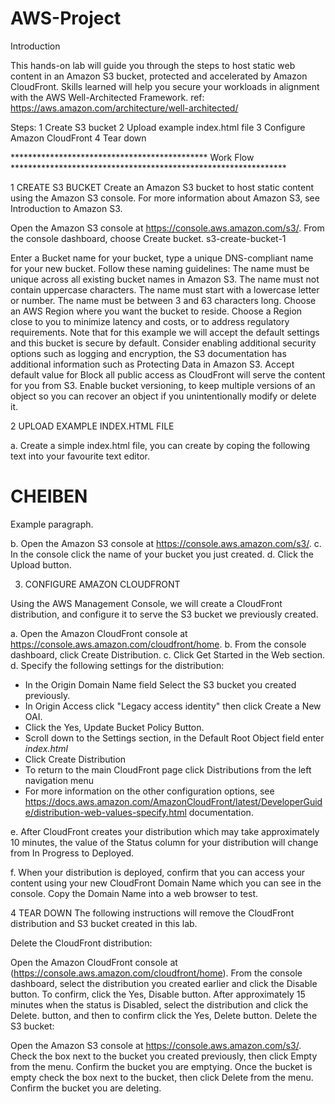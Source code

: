 # AWS-Project


Introduction

This hands-on lab will guide you through the steps to host static web content in an Amazon S3 bucket, protected and accelerated by Amazon CloudFront. Skills learned will help you secure your workloads in alignment with the AWS Well-Architected Framework.
ref:  https://aws.amazon.com/architecture/well-architected/

Steps:
1 Create S3 bucket
2 Upload example index.html file
3 Configure Amazon CloudFront
4 Tear down


********************************************* Work Flow ***************************************************************

1 CREATE S3 BUCKET
Create an Amazon S3 bucket to host static content using the Amazon S3 console. For more information about Amazon S3, see Introduction to Amazon S3.

Open the Amazon S3 console at https://console.aws.amazon.com/s3/.
From the console dashboard, choose Create bucket.
s3-create-bucket-1

Enter a Bucket name for your bucket, type a unique DNS-compliant name for your new bucket. Follow these naming guidelines:
The name must be unique across all existing bucket names in Amazon S3.
The name must not contain uppercase characters.
The name must start with a lowercase letter or number.
The name must be between 3 and 63 characters long.
Choose an AWS Region where you want the bucket to reside. Choose a Region close to you to minimize latency and costs, or to address regulatory requirements. Note that for this example we will accept the default settings and this bucket is secure by default. Consider enabling additional security options such as logging and encryption, the S3 documentation has additional information such as Protecting Data in Amazon S3.
Accept default value for Block all public access as CloudFront will serve the content for you from S3.
Enable bucket versioning, to keep multiple versions of an object so you can recover an object if you unintentionally modify or delete it.

2 UPLOAD EXAMPLE INDEX.HTML FILE

a. Create a simple index.html file, you can create by coping the following text into your favourite text editor.

<!DOCTYPE html>
<html>
  <head>
    <title>Hello World</title>
  </head>
  <body>
    <h1>CHEIBEN</h1>
    <p>Example paragraph.</p>
  </body>
</html>

b. Open the Amazon S3 console at https://console.aws.amazon.com/s3/.
c. In the console click the name of your bucket you just created.
d. Click the Upload button.

3. CONFIGURE AMAZON CLOUDFRONT

Using the AWS Management Console, we will create a CloudFront distribution, and configure it to serve the S3 bucket we previously created.

a. Open the Amazon CloudFront console at https://console.aws.amazon.com/cloudfront/home.
b. From the console dashboard, click Create Distribution.
c. Click Get Started in the Web section.
d. Specify the following settings for the distribution:
   * In the Origin Domain Name field Select the S3 bucket you created previously.
   * In Origin Access click "Legacy access identity" then click Create a New OAI.
   * Click the Yes, Update Bucket Policy Button.
   * Scroll down to the  Settings section, in the Default Root Object field enter *index.html*
   * Click Create Distribution
   * To return to the main CloudFront page click Distributions from the left navigation menu
   * For more information on the other configuration options, see https://docs.aws.amazon.com/AmazonCloudFront/latest/DeveloperGuide/distribution-web-values-specify.html documentation.

e. After CloudFront creates your distribution which may take approximately 10 minutes, the value of the Status column for your distribution will change from In Progress to Deployed.

f. When your distribution is deployed, confirm that you can access your content using your new CloudFront Domain Name which you can see in the console. Copy the Domain Name into a web browser to test.

4 TEAR DOWN
The following instructions will remove the CloudFront distribution and S3 bucket created in this lab.

Delete the CloudFront distribution:

Open the Amazon CloudFront console at (https://console.aws.amazon.com/cloudfront/home).
From the console dashboard, select the distribution you created earlier and click the Disable button. To confirm, click the Yes, Disable button.
After approximately 15 minutes when the status is Disabled, select the distribution and click the Delete. button, and then to confirm click the Yes, Delete button.
Delete the S3 bucket:

Open the Amazon S3 console at https://console.aws.amazon.com/s3/.
Check the box next to the bucket you created previously, then click Empty from the menu.
Confirm the bucket you are emptying.
Once the bucket is empty check the box next to the bucket, then click Delete from the menu.
Confirm the bucket you are deleting.
